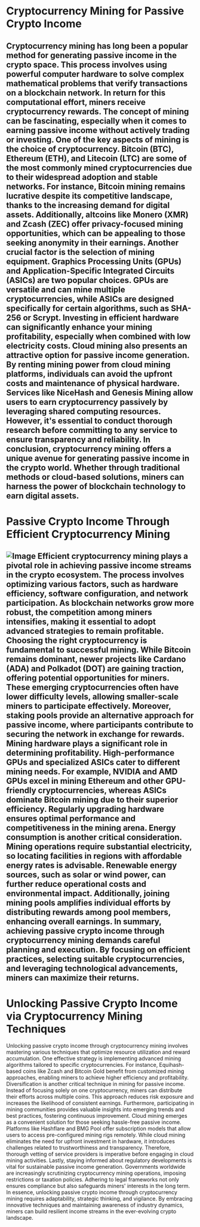 # Cryptocurrency Mining for Passive Crypto Income
Cryptocurrency mining has long been a popular method for generating passive income in the crypto space. This process involves using powerful computer hardware to solve complex mathematical problems that verify transactions on a blockchain network. In return for this computational effort, miners receive cryptocurrency rewards. The concept of mining can be fascinating, especially when it comes to earning passive income without actively trading or investing.
One of the key aspects of mining is the choice of cryptocurrency. Bitcoin (BTC), Ethereum (ETH), and Litecoin (LTC) are some of the most commonly mined cryptocurrencies due to their widespread adoption and stable networks. For instance, Bitcoin mining remains lucrative despite its competitive landscape, thanks to the increasing demand for digital assets. Additionally, altcoins like Monero (XMR) and Zcash (ZEC) offer privacy-focused mining opportunities, which can be appealing to those seeking anonymity in their earnings.
Another crucial factor is the selection of mining equipment. Graphics Processing Units (GPUs) and Application-Specific Integrated Circuits (ASICs) are two popular choices. GPUs are versatile and can mine multiple cryptocurrencies, while ASICs are designed specifically for certain algorithms, such as SHA-256 or Scrypt. Investing in efficient hardware can significantly enhance your mining profitability, especially when combined with low electricity costs.
Cloud mining also presents an attractive option for passive income generation. By renting mining power from cloud mining platforms, individuals can avoid the upfront costs and maintenance of physical hardware. Services like NiceHash and Genesis Mining allow users to earn cryptocurrency passively by leveraging shared computing resources. However, it's essential to conduct thorough research before committing to any service to ensure transparency and reliability.
In conclusion, cryptocurrency mining offers a unique avenue for generating passive income in the crypto world. Whether through traditional methods or cloud-based solutions, miners can harness the power of blockchain technology to earn digital assets.
---
# Passive Crypto Income Through Efficient Cryptocurrency Mining

![Image](https://github.com/user-attachments/assets/4a25d116-2220-4385-b08e-f287af8fcbc4)
Efficient cryptocurrency mining plays a pivotal role in achieving passive income streams in the crypto ecosystem. The process involves optimizing various factors, such as hardware efficiency, software configuration, and network participation. As blockchain networks grow more robust, the competition among miners intensifies, making it essential to adopt advanced strategies to remain profitable.
Choosing the right cryptocurrency is fundamental to successful mining. While Bitcoin remains dominant, newer projects like Cardano (ADA) and Polkadot (DOT) are gaining traction, offering potential opportunities for miners. These emerging cryptocurrencies often have lower difficulty levels, allowing smaller-scale miners to participate effectively. Moreover, staking pools provide an alternative approach for passive income, where participants contribute to securing the network in exchange for rewards.
Mining hardware plays a significant role in determining profitability. High-performance GPUs and specialized ASICs cater to different mining needs. For example, NVIDIA and AMD GPUs excel in mining Ethereum and other GPU-friendly cryptocurrencies, whereas ASICs dominate Bitcoin mining due to their superior efficiency. Regularly upgrading hardware ensures optimal performance and competitiveness in the mining arena.
Energy consumption is another critical consideration. Mining operations require substantial electricity, so locating facilities in regions with affordable energy rates is advisable. Renewable energy sources, such as solar or wind power, can further reduce operational costs and environmental impact. Additionally, joining mining pools amplifies individual efforts by distributing rewards among pool members, enhancing overall earnings.
In summary, achieving passive crypto income through cryptocurrency mining demands careful planning and execution. By focusing on efficient practices, selecting suitable cryptocurrencies, and leveraging technological advancements, miners can maximize their returns.
---
# Unlocking Passive Crypto Income via Cryptocurrency Mining Techniques
Unlocking passive crypto income through cryptocurrency mining involves mastering various techniques that optimize resource utilization and reward accumulation. One effective strategy is implementing advanced mining algorithms tailored to specific cryptocurrencies. For instance, Equihash-based coins like Zcash and Bitcoin Gold benefit from customized mining approaches, enabling miners to achieve higher efficiency and profitability.
Diversification is another critical technique in mining for passive income. Instead of focusing solely on one cryptocurrency, miners can distribute their efforts across multiple coins. This approach reduces risk exposure and increases the likelihood of consistent earnings. Furthermore, participating in mining communities provides valuable insights into emerging trends and best practices, fostering continuous improvement.
Cloud mining emerges as a convenient solution for those seeking hassle-free passive income. Platforms like Hashflare and BMG Pool offer subscription models that allow users to access pre-configured mining rigs remotely. While cloud mining eliminates the need for upfront investment in hardware, it introduces challenges related to trustworthiness and transparency. Therefore, thorough vetting of service providers is imperative before engaging in cloud mining activities.
Lastly, staying informed about regulatory developments is vital for sustainable passive income generation. Governments worldwide are increasingly scrutinizing cryptocurrency mining operations, imposing restrictions or taxation policies. Adhering to legal frameworks not only ensures compliance but also safeguards miners' interests in the long term.
In essence, unlocking passive crypto income through cryptocurrency mining requires adaptability, strategic thinking, and vigilance. By embracing innovative techniques and maintaining awareness of industry dynamics, miners can build resilient income streams in the ever-evolving crypto landscape.
